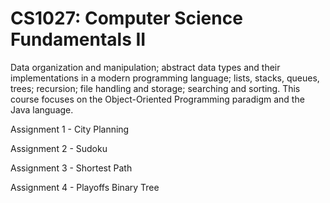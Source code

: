 # CS1027: Computer Science Fundamentals II

Data organization and manipulation; abstract data types and their implementations in a modern programming language; lists, stacks, queues, trees; recursion; file handling and storage; searching and sorting. This course focuses on the Object-Oriented Programming paradigm and the Java language.

Assignment 1 - City Planning

Assignment 2 - Sudoku

Assignment 3 - Shortest Path

Assignment 4 - Playoffs Binary Tree
